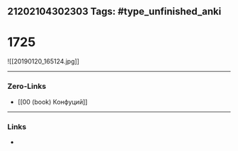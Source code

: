 21202104302303
Tags: #type_unfinished_anki 
---
# 1725

![[20190120_165124.jpg]]

---
### Zero-Links
- [[00 (book) Конфуций]]
---
### Links
-